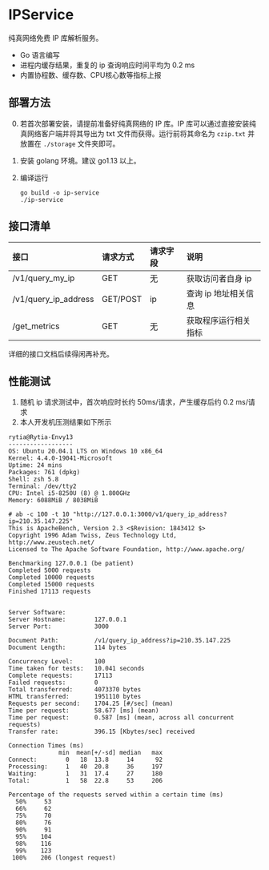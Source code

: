 # IPService

纯真网络免费 IP 库解析服务。

- Go 语言编写
- 进程内缓存结果，重复的 ip 查询响应时间平均为 0.2 ms
- 内置协程数、缓存数、CPU核心数等指标上报

## 部署方法

0. 若首次部署安装，请提前准备好纯真网络的 IP 库。IP 库可以通过直接安装纯真网络客户端并将其导出为 txt 文件而获得。运行前将其命名为 `czip.txt` 并放置在 `./storage` 文件夹即可。
1. 安装 golang 环境。建议 go1.13 以上。
2. 编译运行

    ```shell
    go build -o ip-service
    ./ip-service
    ```

## 接口清单

| 接口 | 请求方式 | 请求字段 | 说明 |
| :---- | :---- | :---- | :---- |
| /v1/query_my_ip | GET | 无 | 获取访问者自身 ip |
| /v1/query_ip_address | GET/POST | ip | 查询 ip 地址相关信息 |
| /get_metrics | GET | 无 | 获取程序运行相关指标 |

详细的接口文档后续得闲再补充。

## 性能测试

1. 随机 ip 请求测试中，首次响应时长约 50ms/请求，产生缓存后约 0.2 ms/请求
2. 本人开发机压测结果如下所示

```shell
rytia@Rytia-Envy13
------------------
OS: Ubuntu 20.04.1 LTS on Windows 10 x86_64
Kernel: 4.4.0-19041-Microsoft
Uptime: 24 mins
Packages: 761 (dpkg)
Shell: zsh 5.8
Terminal: /dev/tty2
CPU: Intel i5-8250U (8) @ 1.800GHz
Memory: 6088MiB / 8038MiB

# ab -c 100 -t 10 "http://127.0.0.1:3000/v1/query_ip_address?ip=210.35.147.225"
This is ApacheBench, Version 2.3 <$Revision: 1843412 $>
Copyright 1996 Adam Twiss, Zeus Technology Ltd, http://www.zeustech.net/
Licensed to The Apache Software Foundation, http://www.apache.org/

Benchmarking 127.0.0.1 (be patient)
Completed 5000 requests
Completed 10000 requests
Completed 15000 requests
Finished 17113 requests


Server Software:
Server Hostname:        127.0.0.1
Server Port:            3000

Document Path:          /v1/query_ip_address?ip=210.35.147.225
Document Length:        114 bytes

Concurrency Level:      100
Time taken for tests:   10.041 seconds
Complete requests:      17113
Failed requests:        0
Total transferred:      4073370 bytes
HTML transferred:       1951110 bytes
Requests per second:    1704.25 [#/sec] (mean)
Time per request:       58.677 [ms] (mean)
Time per request:       0.587 [ms] (mean, across all concurrent requests)
Transfer rate:          396.15 [Kbytes/sec] received

Connection Times (ms)
              min  mean[+/-sd] median   max
Connect:        0   18  13.8     14      92
Processing:     1   40  20.8     36     197
Waiting:        1   31  17.4     27     180
Total:          1   58  22.8     53     206

Percentage of the requests served within a certain time (ms)
  50%     53
  66%     62
  75%     70
  80%     76
  90%     91
  95%    104
  98%    116
  99%    123
 100%    206 (longest request)
```